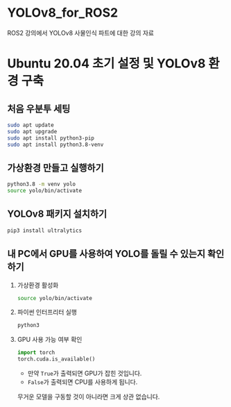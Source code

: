 # YOLOv8_for_ROS2
ROS2 강의에서 YOLOv8 사물인식 파트에 대한 강의 자료


# Ubuntu 20.04 초기 설정 및 YOLOv8 환경 구축

## 처음 우분투 세팅

```bash
sudo apt update
sudo apt upgrade
sudo apt install python3-pip
sudo apt install python3.8-venv
```

## 가상환경 만들고 실행하기

```bash
python3.8 -m venv yolo
source yolo/bin/activate
```

## YOLOv8 패키지 설치하기

```bash
pip3 install ultralytics
```

## 내 PC에서 GPU를 사용하여 YOLO를 돌릴 수 있는지 확인하기

1. 가상환경 활성화

    ```bash
    source yolo/bin/activate
    ```

2. 파이썬 인터프리터 실행

    ```bash
    python3
    ```

3. GPU 사용 가능 여부 확인

    ```python
    import torch
    torch.cuda.is_available()
    ```

    - 만약 `True`가 출력되면 GPU가 잡힌 것입니다.
    - `False`가 출력되면 CPU를 사용하게 됩니다.

    무거운 모델을 구동할 것이 아니라면 크게 상관 없습니다.